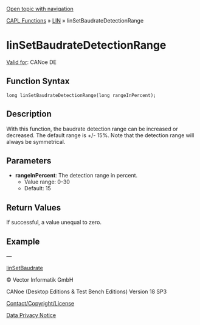 [Open topic with navigation](../../../../../CANoeDEFamily.htm#Topics/CAPLFunctions/LIN/Functions/CAPLfunctionLINSetBaudrateDetectionRange.md)

[CAPL Functions](../../CAPLfunctions.md) » [LIN](../CAPLfunctionsLINOverview.md) » linSetBaudrateDetectionRange

# linSetBaudrateDetectionRange

[Valid for](../../../Shared/FeatureAvailability.md): CANoe DE

## Function Syntax

```plaintext
long linSetBaudrateDetectionRange(long rangeInPercent);
```

## Description

With this function, the baudrate detection range can be increased or decreased. The default range is +/- 15%. Note that the detection range will always be symmetrical.

## Parameters

- **rangeInPercent**: The detection range in percent.
  - Value range: 0-30
  - Default: 15

## Return Values

If successful, a value unequal to zero.

## Example

—

[linSetBaudrate](CAPLfunctionLINSetBaudrate.md)

© Vector Informatik GmbH

CANoe (Desktop Editions & Test Bench Editions) Version 18 SP3

[Contact/Copyright/License](../../../Shared/ContactCopyrightLicense.md)

[Data Privacy Notice](https://www.vector.com/int/en/company/get-info/privacy-policy/)
